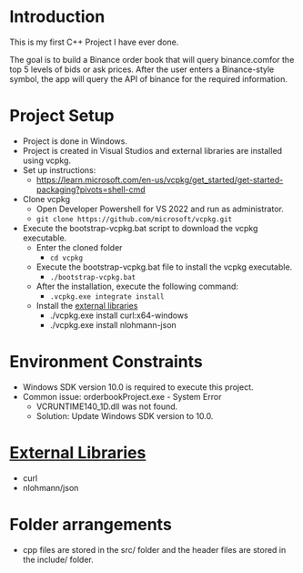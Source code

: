 # Introduction
This is my first C++ Project I have ever done. 

The goal is to build a Binance order book that will query binance.comfor the top 5 levels of bids or ask prices. After the user enters a Binance-style symbol, the app will query the API of binance for the required information. 

# Project Setup
- Project is done in Windows.
- Project is created in Visual Studios and external libraries are installed using vcpkg. 
- Set up instructions: 
	- https://learn.microsoft.com/en-us/vcpkg/get_started/get-started-packaging?pivots=shell-cmd
- Clone vcpkg 
	- Open Developer Powershell for VS 2022 and run as administrator. 
	- `git clone https://github.com/microsoft/vcpkg.git`
- Execute the bootstrap-vcpkg.bat script to download the vcpkg executable. 
	- Enter the cloned folder
		- `cd vcpkg` 
	- Execute the bootstrap-vcpkg.bat file to install the vcpkg executable.
		- `./bootstrap-vcpkg.bat`
	- After the installation, execute the following command:
		- `.vcpkg.exe integrate install`
	- Install the [external libraries](#el)
		- ./vcpkg.exe install curl:x64-windows
		- ./vcpkg.exe install nlohmann-json

# Environment Constraints
- Windows SDK version 10.0 is required to execute this project. 
- Common issue: orderbookProject.exe - System Error
	- VCRUNTIME140_1D.dll was not found. 
	- Solution: Update Windows SDK version to 10.0.

# [External Libraries](#el)
- curl
- nlohmann/json

# Folder arrangements
- cpp files are stored in the src/ folder and the header files are stored in the include/ folder. 
